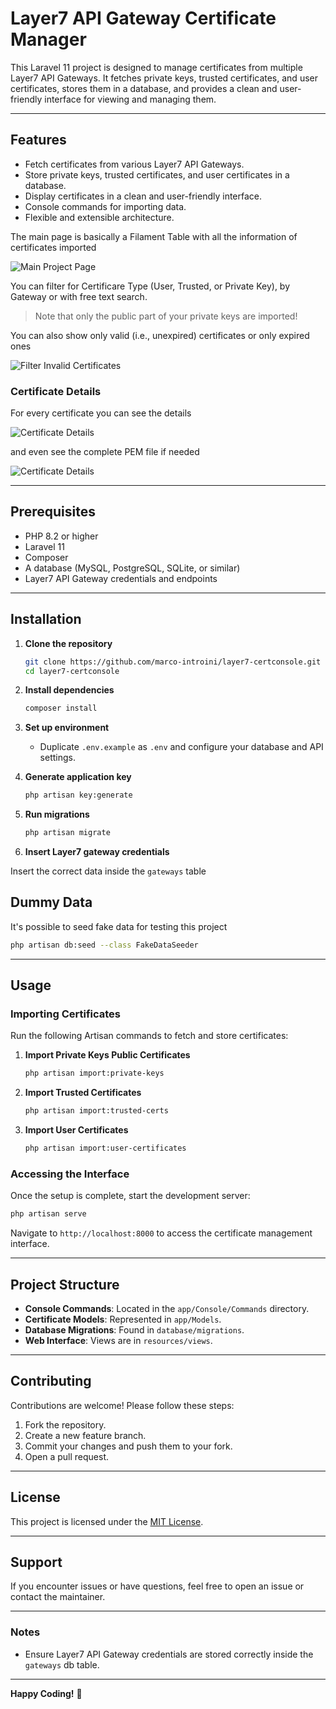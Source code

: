 # Layer7 API Gateway Certificate Manager

This Laravel 11 project is designed to manage certificates from multiple Layer7 API Gateways. It fetches private keys, trusted certificates, and user certificates, stores them in a database, and provides a clean and user-friendly interface for viewing and managing them.

---

## Features

- Fetch certificates from various Layer7 API Gateways.
- Store private keys, trusted certificates, and user certificates in a database.
- Display certificates in a clean and user-friendly interface.
- Console commands for importing data.
- Flexible and extensible architecture.

The main page is basically a Filament Table with all the information of certificates imported

![Main Project Page](./docs/01_mainpage.png)

You can filter for Certificare Type (User, Trusted, or Private Key), by Gateway or with free text search.

>Note that only the public part of your private keys are imported!

You can also show only valid (i.e., unexpired) certificates or only expired ones

![Filter Invalid Certificates](./docs/02_filters.png)

### Certificate Details

For every certificate you can see the details

![Certificate Details](./docs/03_cert_details.png)

and even see the complete PEM file if needed

![Certificate Details](./docs/04_cert_details.png)


---

## Prerequisites

- PHP 8.2 or higher
- Laravel 11
- Composer
- A database (MySQL, PostgreSQL, SQLite, or similar)
- Layer7 API Gateway credentials and endpoints

---

## Installation

1. **Clone the repository**

   ```bash
   git clone https://github.com/marco-introini/layer7-certconsole.git
   cd layer7-certconsole
   ```

2. **Install dependencies**

   ```bash
   composer install
   ```

3. **Set up environment**

    - Duplicate `.env.example` as `.env` and configure your database and API settings.

4. **Generate application key**

   ```bash
   php artisan key:generate
   ```

5. **Run migrations**

   ```bash
   php artisan migrate
   ```

6. **Insert Layer7 gateway credentials**

Insert the correct data inside the `gateways` table

## Dummy Data

It's possible to seed fake data for testing this project

```bash
php artisan db:seed --class FakeDataSeeder
```

---

## Usage

### Importing Certificates

Run the following Artisan commands to fetch and store certificates:

1. **Import Private Keys Public Certificates**

   ```bash
   php artisan import:private-keys
   ```

2. **Import Trusted Certificates**

   ```bash
   php artisan import:trusted-certs
   ```

3. **Import User Certificates**

   ```bash
   php artisan import:user-certificates
   ```

### Accessing the Interface

Once the setup is complete, start the development server:

```bash
php artisan serve
```

Navigate to `http://localhost:8000` to access the certificate management interface.

---



## Project Structure

- **Console Commands**: Located in the `app/Console/Commands` directory.
- **Certificate Models**: Represented in `app/Models`.
- **Database Migrations**: Found in `database/migrations`.
- **Web Interface**: Views are in `resources/views`.

---

## Contributing

Contributions are welcome! Please follow these steps:

1. Fork the repository.
2. Create a new feature branch.
3. Commit your changes and push them to your fork.
4. Open a pull request.

---

## License

This project is licensed under the [MIT License](LICENSE).

---

## Support

If you encounter issues or have questions, feel free to open an issue or contact the maintainer.

---

### Notes

- Ensure Layer7 API Gateway credentials are stored correctly inside the `gateways` db table.

---

**Happy Coding!** 🚀
